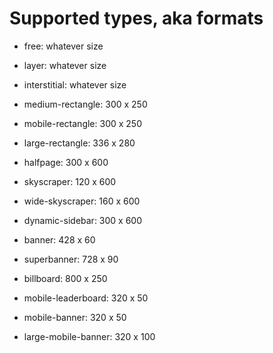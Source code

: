 # Supported types, aka formats

* free: whatever size
* layer: whatever size
* interstitial: whatever size

* medium-rectangle: 300 x 250
* mobile-rectangle: 300 x 250
* large-rectangle: 336 x 280
* halfpage: 300 x 600
* skyscraper: 120 x 600
* wide-skyscraper: 160 x 600 
* dynamic-sidebar: 300 x 600 
* banner: 428 x 60
* superbanner: 728 x 90
* billboard: 800 x 250

* mobile-leaderboard: 320 x 50
* mobile-banner: 320 x 50
* large-mobile-banner: 320 x 100
